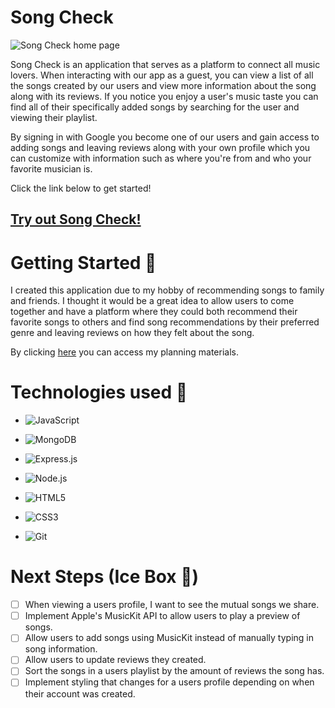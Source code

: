 # Song Check
![Song Check home page](https://i.imgur.com/Hn7wKdl.png)

Song Check is an application that serves as a platform to connect all music lovers. When interacting with our app as a guest, you can view a list of all the songs created by our users and view more information about the song along with its reviews. If you notice you enjoy a user's music taste you can find all of their specifically added songs by searching for the user and viewing their playlist.

By signing in with Google you become one of our users and gain access to adding songs and leaving reviews along with your own profile which you can customize with information such as where you're from and who your favorite musician is.

Click the link below to get started!

## [Try out Song Check!](https://song-check.fly.dev)

# Getting Started 🏁
I created this application due to my hobby of recommending songs to family and friends. I thought it would be a great idea to allow users to come together and have a platform where they could both recommend their favorite songs to others and find song recommendations by their preferred genre and leaving reviews on how they felt about the song. 

By clicking [here](https://trello.com/b/SlO7V8WY/song-check-project-board) you can access my planning materials.

# Technologies used 💾
* ![JavaScript](https://img.shields.io/badge/JavaScript-323330?style=for-the-badge&logo=javascript&logoColor=F7DF1E)

* ![MongoDB](https://img.shields.io/badge/MongoDB-4EA94B?style=for-the-badge&logo=mongodb&logoColor=white)

* ![Express.js](https://img.shields.io/badge/Express.js-000000?style=for-the-badge&logo=express&logoColor=white)

* ![Node.js](https://img.shields.io/badge/Node.js-339933?style=for-the-badge&logo=nodedotjs&logoColor=white)

* ![HTML5](https://img.shields.io/badge/HTML5-E34F26?style=for-the-badge&logo=html5&logoColor=white)

* ![CSS3](https://img.shields.io/badge/CSS3-1572B6?style=for-the-badge&logo=css3&logoColor=white)

* ![Git](https://img.shields.io/badge/GIT-E44C30?style=for-the-badge&logo=git&logoColor=white) 
 

# Next Steps (Ice Box 🧊)  

- [ ] When viewing a users profile, I want to see the mutual songs we share. 
- [ ] Implement Apple's MusicKit API to allow users to play a preview of songs. 
- [ ] Allow users to add songs using MusicKit instead of manually typing in song information. 
- [ ] Allow users to update reviews they created.
- [ ] Sort the songs in a users playlist by the amount of reviews the song has.
- [ ] Implement styling that changes for a users profile depending on when their account was created.
